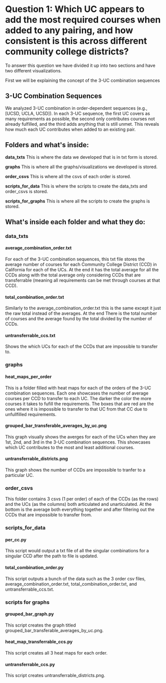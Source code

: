 # **Question 1:** Which UC appears to add the most required courses when added to any pairing, and how consistent is this across different community college districts?

To answer this question we have divided it up into two sections and have two different visualizations. 

First we will be explaining the concept of the 3-UC combination sequences

## 3-UC Combination Sequences
We analyzed 3-UC combination in order-dependent sequences (e.g., [UCSD, UCLA, UCSD]). In each 3-UC sequence, the first UC covers as many requirements as possible, the second only contributes courses not already fulfilled, and the third adds anything that is still unmet. This reveals how much each UC contributes when added to an existing pair.​

## Folders and what's inside:

**data_txts**
This is where the data we developed that is in txt form is stored.

**graphs**
This is where all the graphs/visualizations we developed is stored.

**order_csvs**
This is where all the csvs of each order is stored.

**scripts_for_data**
This is where the scripts to create the data_txts and order_csvs is stored.

**scripts_for_graphs**
This is where all the scripts to create the graphs is stored.

## What's inside each folder and what they do:

### data_txts
#### average_combination_order.txt
For each of the 3-UC combination sequences, this txt file stores the average number of courses for each Community College District (CCD) in California for each of the UCs. At the end it has the total average for all the CCDs along with the total average only considering CCDs that are transferrable (meaning all requirements can be met through courses at that CCD).

#### total_combination_order.txt
Similarly to the average_combination_order.txt this is the same except it just the raw total instead of the averages. At the end There is the total number of courses and the average found by the total divided by the number of CCDs.

#### untransferrable_ccs.txt
Shows the which UCs for each of the CCDs that are impossible to transfer to.

### graphs
#### heat_maps_per_order
This is a folder filled with heat maps for each of the orders of the 3-UC combination sequences. Each one showcases the number of average courses per CCD to transfer to each UC. The darker the color the more courses it takes to fufill the requirements. The boxes that are red are the ones where it is impossible to transfer to that UC from that CC due to unfullfilled requirements.

#### grouped_bar_transferable_averages_by_uc.png
This graph visually shows the averges for each of the UCs when they are 1st, 2nd, and 3rd in the 3-UC combination sequences. This showcases which UC contributes to the most and least additional courses.

#### untransferrable_districts.png
This graph shows the number of CCDs are impossible to tranfer to a particular UC.

### order_csvs
This folder contains 3 csvs (1 per order) of each of the CCDs (as the rows) and the UCs (as the columns) both articulated and unarticulated. At the bottom is the average both everything together and after filtering out the CCDs that are impossible to transfer from.

### scripts_for_data
#### per_cc.py
This script would output a txt file of all the singular combinations for a singular CCD after the path to file is updated.

#### total_combination_order.py
This script outputs a bunch of the data such as the 3 order csv files, average_combination_order.txt, total_combination_order.txt, and untransferrable_ccs.txt.

### scripts for graphs
#### grouped_bar_graph.py
This script creates the graph titled grouped_bar_transferable_averages_by_uc.png.

#### heat_map_transferrable_ccs.py
This script creates all 3 heat maps for each order.

#### untransferrable_ccs.py
This script creates untransferrable_districts.png.
